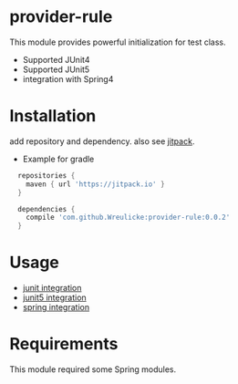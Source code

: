 # provider-rule

This module provides powerful initialization for test class.

* Supported JUnit4
* Supported JUnit5
* integration with Spring4

# Installation

add repository and dependency.
also see [jitpack](https://jitpack.io/#Wreulicke/provider-rule/0.0.2).

* Example for gradle

```groovy
  repositories {
    maven { url 'https://jitpack.io' }
  }

  dependencies {
    compile 'com.github.Wreulicke:provider-rule:0.0.2'
  }
```

# Usage

* [junit integration](https://github.com/Wreulicke/provider-rule/blob/master/src/test/java/com/github/wreulicke/test/context/provider/junit4/ProvideRuleTest.java)
* [junit5 integration](https://github.com/wreulicke/provider-rule/blob/master/src/test/java/com/github/wreulicke/test/context/provider/junit5/ProviderExtensionTest.java)
* [spring integration](https://github.com/Wreulicke/provider-rule/blob/master/src/test/java/com/github/wreulicke/test/context/provider/spring/FieldNameProviderTest.java)

# Requirements

This module required some Spring modules.
